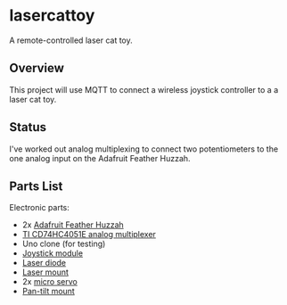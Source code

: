 # lasercattoy
A remote-controlled laser cat toy.

## Overview
This project will use MQTT to connect a wireless joystick controller to a a laser cat toy.

## Status
I've worked out analog multiplexing to connect two potentiometers to the one analog input on the Adafruit Feather Huzzah.

## Parts List

Electronic parts:
- 2x [Adafruit Feather Huzzah](https://www.adafruit.com/product/2821)
- [TI CD74HC4051E analog multiplexer](http://www.mouser.com/Search/ProductDetail.aspx?R=CD74HC4051Evirtualkey59500000virtualkey595-CD74HC4051E)
- Uno clone (for testing)
- [Joystick module](https://www.adafruit.com/products/512)
- [Laser diode](https://www.adafruit.com/products/1054)
- [Laser mount](https://www.adafruit.com/products/1094)
- 2x [micro servo](https://www.adafruit.com/products/169)
- [Pan-tilt mount](https://www.adafruit.com/products/1968)
